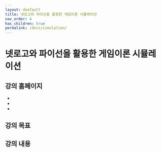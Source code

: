 ```yaml
---
layout: deafault
title: 넷로고와 파이선을 활용한 게임이론 시뮬레이션
nav_order: 4
has_children: true
permalink: /docs/simulation/
---
```


# 넷로고와 파이선을 활용한 게임이론 시뮬레이션

## 강의 홈페이지

-
- 
- 



## 강의 목표



## 강의 내용
